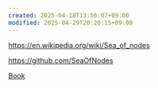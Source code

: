 ```yaml
---
created: 2025-04-18T13:56:07+09:00
modified: 2025-04-29T20:20:15+09:00
---
```


https://en.wikipedia.org/wiki/Sea_of_nodes

https://github.com/SeaOfNodes

[Book](https://github.com/SeaOfNodes/Simple)
